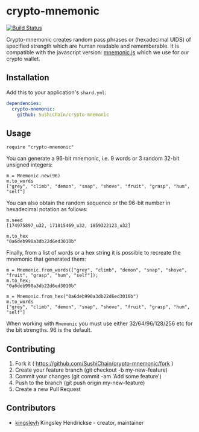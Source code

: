 # crypto-mnemonic

[![Build Status](https://travis-ci.org/SushiChain/crypto-mnemonic.svg?branch=master)](https://travis-ci.org/SushiChain/crypto-mnemonic)

Crypto-mnemonic creates random pass phrases or (hexadecimal UIDS) of specified strength which are human readable and rememberable. It is compatible with the javascript version: [mnemonic.js](https://github.com/modulesio/mnemonic.js/blob/master/mnemonic.js) which we use for our crypto wallet.

## Installation

Add this to your application's `shard.yml`:

```yaml
dependencies:
  crypto-mnemonic:
    github: SushiChain/crypto-mnemonic
```

## Usage

```crystal
require "crypto-mnemonic"
```

You can generate a 96-bit mnemonic, i.e. 9 words or 3 random 32-bit unsigned integers:

```
m = Mnemonic.new(96)
m.to_words
["grey", "climb", "demon", "snap", "shove", "fruit", "grasp", "hum", "self"]
```

You can also obtain the random sequence or the 96-bit number in hexadecimal notation as follows:

```
m.seed
[174975897_u32, 171815469_u32, 1859322123_u32]

m.to_hex
"0a6deb990a3db22d6ed3010b"
```

Finally, from a list of words or a hex string it is possible to recreate the mnemonic that generated them:

```
m = Mnemonic.from_words(["grey", "climb", "demon", "snap", "shove", "fruit", "grasp", "hum", "self"]);
m.to_hex;
"0a6deb990a3db22d6ed3010b"

m = Mnemonic.from_hex("0a6deb990a3db22d6ed3010b")
m.to_words
["grey", "climb", "demon", "snap", "shove", "fruit", "grasp", "hum", "self"]
```

When working with `Mnemonic` you must use either 32/64/96/128/256 etc for the bit strengths. 96 is the default.

## Contributing

1. Fork it ( https://github.com/SushiChain/crypto-mnemonic/fork )
2. Create your feature branch (git checkout -b my-new-feature)
3. Commit your changes (git commit -am 'Add some feature')
4. Push to the branch (git push origin my-new-feature)
5. Create a new Pull Request

## Contributors

- [kingsleyh](https://github.com/kingsleyh) Kingsley Hendrickse - creator, maintainer
